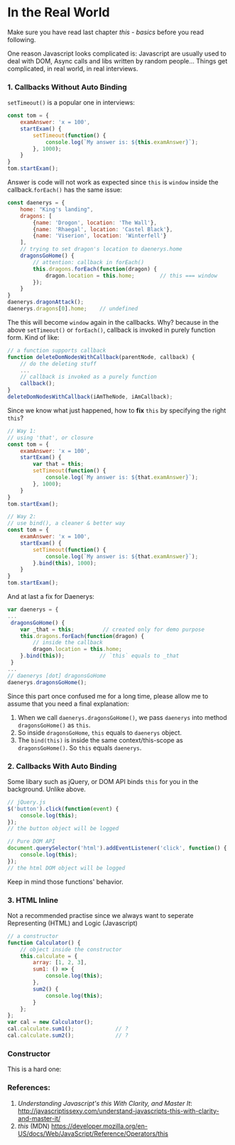 # In the Real World
Make sure you have read last chapter _this - basics_ before you read following.

One reason Javascript looks complicated is: Javascript are usually used to deal with DOM, Async calls and libs written by random people... Things get complicated, in real world, in real interviews.

### 1. Callbacks Without Auto Binding

`setTimeout()` is a popular one in interviews: 
```js
const tom = {
    examAnswer: 'x = 100',
    startExam() {
        setTimeout(function() {
            console.log(`My answer is: ${this.examAnswer}`);
        }, 1000);
    }
}
tom.startExam();
```
Answer is code will not work as expected since `this` is `window` inside the callback.`forEach()` has the same issue:

```js
const daenerys = {
    home: "King's landing",
    dragons: [
        {name: 'Drogon', location: 'The Wall'},
        {name: 'Rhaegal', location: 'Castel Black'},
        {name: 'Viserion', location: 'Winterfell'}
    ],
    // trying to set dragon's location to daenerys.home
    dragonsGoHome() {
        // attention: callback in forEach()
        this.dragons.forEach(function(dragon) {
            dragon.location = this.home;        // this === window
        });
    }
}
daenerys.dragonAttack();
daenerys.dragons[0].home;    // undefined
```
The this will become `window` again in the callbacks. Why? because in the above `setTimeout()` or `forEach()`, callback is invoked in purely function form. Kind of like:

```js
// a function supports callback
function deleteDomNodesWithCallback(parentNode, callback) {
    // do the deleting stuff
    ...
    // callback is invoked as a purely function
    callback();
}
deleteDomNodesWithCallback(iAmTheNode, iAmCallback);
```
Since we know what just happened, how to **fix** `this` by specifying the right `this`?

```js
// Way 1:
// using 'that', or closure
const tom = {
    examAnswer: 'x = 100',
    startExam() {
        var that = this;
        setTimeout(function() {
            console.log(`My answer is: ${that.examAnswer}`);
        }, 1000);
    }
}
tom.startExam();

// Way 2:
// use bind(), a cleaner & better way
const tom = {
    examAnswer: 'x = 100',
    startExam() {
        setTimeout(function() {
            console.log(`My answer is: ${that.examAnswer}`);
        }.bind(this), 1000);
    }
}
tom.startExam();
```
And at last a fix for Daenerys:
```js
var daenerys = {
...
 dragonsGoHome() {
    var _that = this;         // created only for demo purpose
    this.dragons.forEach(function(dragon) {
        // inside the callback
        dragon.location = this.home;
    }.bind(this));           // `this` equals to _that
 }
...
// daenerys [dot] dragonsGoHome
daenerys.dragonsGoHome();
```
Since this part once confused me for a long time, please allow me to assume that you need a final explanation:

1. When we call `daenerys.dragonsGoHome()`, we pass `daenerys` into method `dragonsGoHome()` as `this`.
2. So inside `dragonsGoHome`, `this` equals to `daenerys` object.
3. The `bind(this)` is inside the same context/this-scope as `dragonsGoHome()`. So `this` equals `daenerys`.


### 2. Callbacks With Auto Binding

Some libary such as jQuery, or DOM API binds `this` for you in the background. Unlike above.

```js
// jQuery.js
$('button').click(function(event) {
    console.log(this);
});
// the button object will be logged

// Pure DOM API
document.querySelector('html').addEventListener('click', function() {
    console.log(this);
});
// the html DOM object will be logged

```
Keep in mind those functions' behavior.

### 3. HTML Inline
Not a recommended practise since we always want to seperate Representing (HTML) and Logic (Javascript)

```js
// a constructor
function Calculator() {
    // object inside the constructor
    this.calculate = {
        array: [1, 2, 3],
        sum1: () => {
            console.log(this);
        },
        sum2() {
            console.log(this);
        }
    };
};
var cal = new Calculator();
cal.calculate.sum1();             // ?
cal.calculate.sum2();             // ?
```

### Constructor

This is a hard one:

### References:

1. _Understanding Javascript's this With Clarity, and Master It_: [http:\/\/javascriptissexy.com\/understand-javascripts-this-with-clarity-and-master-it\/](http://javascriptissexy.com/understand-javascripts-this-with-clarity-and-master-it/)
2. _this_ (MDN) https://developer.mozilla.org/en-US/docs/Web/JavaScript/Reference/Operators/this